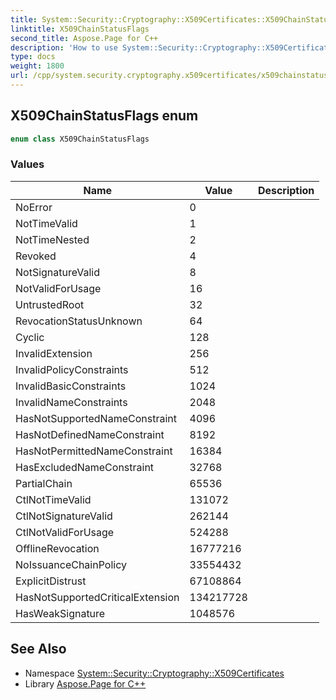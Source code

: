 ```yaml
---
title: System::Security::Cryptography::X509Certificates::X509ChainStatusFlags enum
linktitle: X509ChainStatusFlags
second_title: Aspose.Page for C++
description: 'How to use System::Security::Cryptography::X509Certificates::X509ChainStatusFlags enum in C++.'
type: docs
weight: 1800
url: /cpp/system.security.cryptography.x509certificates/x509chainstatusflags/
---
```

## X509ChainStatusFlags enum




```cpp
enum class X509ChainStatusFlags
```

### Values

| Name | Value | Description |
| --- | --- | --- |
| NoError | 0 |  |
| NotTimeValid | 1 |  |
| NotTimeNested | 2 |  |
| Revoked | 4 |  |
| NotSignatureValid | 8 |  |
| NotValidForUsage | 16 |  |
| UntrustedRoot | 32 |  |
| RevocationStatusUnknown | 64 |  |
| Cyclic | 128 |  |
| InvalidExtension | 256 |  |
| InvalidPolicyConstraints | 512 |  |
| InvalidBasicConstraints | 1024 |  |
| InvalidNameConstraints | 2048 |  |
| HasNotSupportedNameConstraint | 4096 |  |
| HasNotDefinedNameConstraint | 8192 |  |
| HasNotPermittedNameConstraint | 16384 |  |
| HasExcludedNameConstraint | 32768 |  |
| PartialChain | 65536 |  |
| CtlNotTimeValid | 131072 |  |
| CtlNotSignatureValid | 262144 |  |
| CtlNotValidForUsage | 524288 |  |
| OfflineRevocation | 16777216 |  |
| NoIssuanceChainPolicy | 33554432 |  |
| ExplicitDistrust | 67108864 |  |
| HasNotSupportedCriticalExtension | 134217728 |  |
| HasWeakSignature | 1048576 |  |

## See Also

* Namespace [System::Security::Cryptography::X509Certificates](../)
* Library [Aspose.Page for C++](../../)
